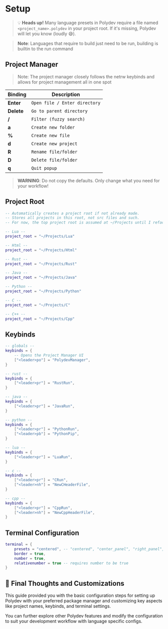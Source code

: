 # **Setup**

> 💡 **Heads up!** Many language presets in Polydev require a file named `<project_name>.polydev` in your project root. If it's missing, Polydev will let you know (loudly 😅).

> **Note**: Languages that require to build just need to be run, building is builtin to the run command

## **Project Manager**
> Note: The project manager closely follows the netrw keybinds and allows for project management all in one spot

| Binding          | Description   |
|------------------|-----------------|
| **Enter** | `Open file / Enter directory` |
| **Delete** | `Go to parent directory` |
| **/**    | `Filter (fuzzy search)` |
| **a**    | `Create new folder` |
| **%**    | `Create new file` |
| **d**    | `Create new project` |
| **R**    | `Rename file/folder` |
| **D**    | `Delete file/folder` |
| **q**    | `Quit popup` |

> **WARNING**: Do not copy the defaults. Only change what you need for your workflow!

## **Project Root**
```lua
-- Automatically creates a project root if not already made.
-- Stores all projects in this root, not src files and such.
-- For now, the top project root is assumed at ~/Projects until I refactor my code.

-- Lua --
project_root = "~/Projects/Lua"

-- Html --
project_root = "~/Projects/Html"

-- Rust --
project_root = "~/Projects/Rust"

-- Java --
project_root = "~/Projects/Java"

-- Python --
project_root = "~/Projects/Python"

-- C --
project_root = "~/Projects/C"

-- C++ --
project_root = "~/Projects/Cpp"
```

## **Keybinds**

```lua
-- globals --
keybinds = {
    -- Opens the Project Manager UI
    ["<leader>po"] = "PolydevManager",
}

-- rust --
keybinds = {
    ["<leader>pr"] = "RustRun",
}

-- java --
keybinds = {
    ["<leader>pr"] = "JavaRun",
}

-- python --
keybinds = {
    ["<leader>pr"] = "PythonRun",
    ["<leader>pb"] = "PythonPip",
}

-- lua --
keybinds = {
    ["<leader>pr"] = "LuaRun",
}

-- c --
keybinds = {
    ["<leader>pr"] = "CRun",
    ["<leader>nh"] = "NewCHeaderFile",
}

-- cpp --
keybinds = {
    ["<leader>pr"] = "CppRun",
    ["<leader>nh"] = "NewCppHeaderFile",
}

```

## **Terminal Configuration**
```lua
terminal = {
    presets = "centered", -- "centered", "center_panel", "right_panel", "cornered"
    border = true,
    number = true,
    relativenumber = true -- requires number to be true
}
```

## 🚀 Final Thoughts and Customizations
This guide provided you with the basic configuration steps for setting up Polydev with your preferred package manager and customizing key aspects like project names, keybinds, and terminal settings.

You can further explore other Polydev features and modify the configuration to suit your development workflow with language specific configs.
